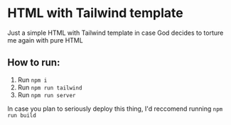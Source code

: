 # HTML with Tailwind template

Just a simple HTML with Tailwind template in case God decides to torture me again with pure HTML

## How to run:

1. Run `npm i`
2. Run `npm run tailwind`
3. Run `npm run server`

In case you plan to seriously deploy this thing, I'd reccomend running `npm run build`
